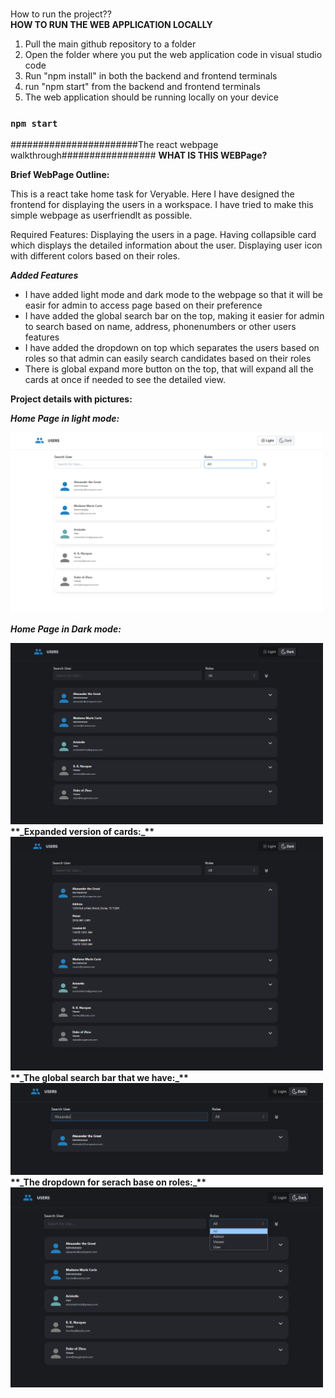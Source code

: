 <br>How to run the project??</br>
<b>HOW TO RUN THE WEB APPLICATION LOCALLY</b>

1. Pull the main github repository to a folder
2. Open the folder where you put the web application code in visual studio code
3. Run "npm install" in both the backend and frontend terminals
4. run "npm start" from the backend and frontend terminals
5. The web application should be running locally on your device

### `npm start`

#######################The react webpage walkthrough#################
<b>WHAT IS THIS WEBPage? </b>

<b> Brief WebPage Outline: </b>

This is a react take home task for Veryable. Here I have designed the frontend for displaying the users in a workspace. I have tried to make this simple webpage as userfriendlt as possible.

Required Features:
Displaying the users in a page.
Having collapsible card which displays the detailed information about the user.
Displaying user icon with different colors based on their roles.

**_Added Features_**

- I have added light mode and dark mode to the webpage so that it will be easir for admin to access page based on their preference
- I have added the global search bar on the top, making it easier for admin to search based on name, address, phonenumbers or other users features
- I have added the dropdown on top which separates the users based on roles so that admin can easily search candidates based on their roles
- There is global expand more button on the top, that will expand all the cards at once if needed to see the detailed view.

<b>Project details with pictures: </b>

<b>**_Home Page in light mode:_** </b>

<img src="./public/images/HomePage.PNG" width= "500" >

<b>**_Home Page in Dark mode:_** </b>

<img src="./public/images/DarkMode.PNG" width= "500" >
<b>**_Expanded version of cards:_** </b>

<img src="./public/images/expanded.PNG" width= "500" >
<b>**_The global search bar that we have:_** </b>

<img src="./public/images/GlobalSearch.PNG" width= "500" >
<b>**_The dropdown for serach base on roles:_** </b>

<img src="./public/images/Dropdown.PNG" width= "500" >
